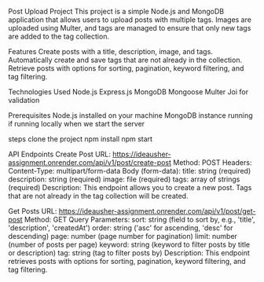 Post Upload Project
This project is a simple Node.js and MongoDB application that allows users to upload posts with multiple tags. Images are uploaded using Multer, and tags are managed to ensure that only new tags are added to the tag collection.

Features
Create posts with a title, description, image, and tags.
Automatically create and save tags that are not already in the collection.
Retrieve posts with options for sorting, pagination, keyword filtering, and tag filtering.

Technologies Used
Node.js
Express.js
MongoDB
Mongoose
Multer
Joi for validation

Prerequisites
Node.js installed on your machine
MongoDB instance running if running locally when we start the server

steps
clone the project
npm install
npm start

API Endpoints
Create Post
URL: https://ideausher-assignment.onrender.com/api/v1/post/create-post
Method: POST
Headers: Content-Type: multipart/form-data
Body (form-data):
title: string (required)
description: string (required)
image: file (required)
tags: array of strings (required)
Description: This endpoint allows you to create a new post. Tags that are not already in the tag collection will be created.


Get Posts
URL:  https://ideausher-assignment.onrender.com/api/v1/post/get-post
Method: GET
Query Parameters:
sort: string (field to sort by, e.g., 'title', 'description', 'createdAt')
order: string ('asc' for ascending, 'desc' for descending)
page: number (page number for pagination)
limit: number (number of posts per page)
keyword: string (keyword to filter posts by title or description)
tag: string (tag to filter posts by)
Description: This endpoint retrieves posts with options for sorting, pagination, keyword filtering, and tag filtering.
